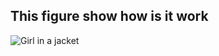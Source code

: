 This figure show how is it work
---------------------

<img src="https://miro.medium.com/max/1400/1*sAJdxEsDjsPMioHyzlN3_A.png" alt="Girl in a jacket" >

